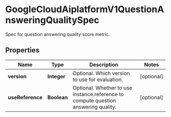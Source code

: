 

# GoogleCloudAiplatformV1QuestionAnsweringQualitySpec

Spec for question answering quality score metric.

## Properties

| Name | Type | Description | Notes |
|------------ | ------------- | ------------- | -------------|
|**version** | **Integer** | Optional. Which version to use for evaluation. |  [optional] |
|**useReference** | **Boolean** | Optional. Whether to use instance.reference to compute question answering quality. |  [optional] |



